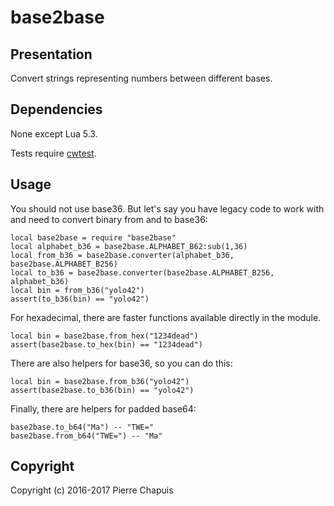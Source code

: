 # base2base

## Presentation

Convert strings representing numbers between different bases.

## Dependencies

None except Lua 5.3.

Tests require [cwtest](https://github.com/catwell/cwtest).

## Usage

You should not use base36. But let's say you have legacy code to work with
and need to convert binary from and to base36:

    local base2base = require "base2base"
    local alphabet_b36 = base2base.ALPHABET_B62:sub(1,36)
    local from_b36 = base2base.converter(alphabet_b36, base2base.ALPHABET_B256)
    local to_b36 = base2base.converter(base2base.ALPHABET_B256, alphabet_b36)
    local bin = from_b36("yolo42")
    assert(to_b36(bin) == "yolo42")

For hexadecimal, there are faster functions available directly in the module.

    local bin = base2base.from_hex("1234dead")
    assert(base2base.to_hex(bin) == "1234dead")

There are also helpers for base36, so you can do this:

    local bin = base2base.from_b36("yolo42")
    assert(base2base.to_b36(bin) == "yolo42")

Finally, there are helpers for padded base64:

    base2base.to_b64("Ma") -- "TWE="
    base2base.from_b64("TWE=") -- "Ma"

## Copyright

Copyright (c) 2016-2017 Pierre Chapuis
